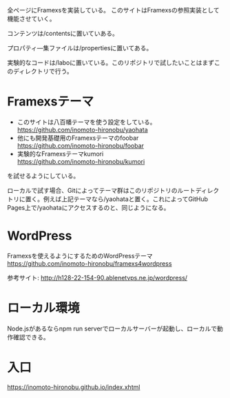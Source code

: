 全ページにFramexsを実装している。
このサイトはFramexsの参照実装として機能させていく。

コンテンツは/contentsに置いていある。

プロパティ―集ファイルは/propertiesに置いてある。

実験的なコードは/laboに置いている。このリポジトリで試したいことはまずこのディレクトリで行う。

# Framexsテーマ
* このサイトは八百幡テーマを使う設定をしている。  
https://github.com/inomoto-hironobu/yaohata
* 他にも開発基礎用のFramexsテーマのfoobar  
https://github.com/inomoto-hironobu/foobar
* 実験的なFramexsテーマkumori  
https://github.com/inomoto-hironobu/kumori

を試せるようにしている。

ローカルで試す場合、Gitによってテーマ群はこのリポジトリのルートディレクトリに置く。例えば上記テーマなら/yaohataと置く。これによってGitHub Pages上で/yaohataにアクセスするのと、同じようになる。

# WordPress
Framexsを使えるようにするためのWordPressテーマ
https://github.com/inomoto-hironobu/framexs4wordpress

参考サイト:
http://h128-22-154-90.ablenetvps.ne.jp/wordpress/

# ローカル環境
Node.jsがあるならnpm run serverでローカルサーバーが起動し、ローカルで動作確認できる。

# 入口
https://inomoto-hironobu.github.io/index.xhtml
